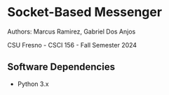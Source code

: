 # Socket-Based Messenger

Authors: Marcus Ramirez, Gabriel Dos Anjos

CSU Fresno - CSCI 156 - Fall Semester 2024

## Software Dependencies
- Python 3.x
